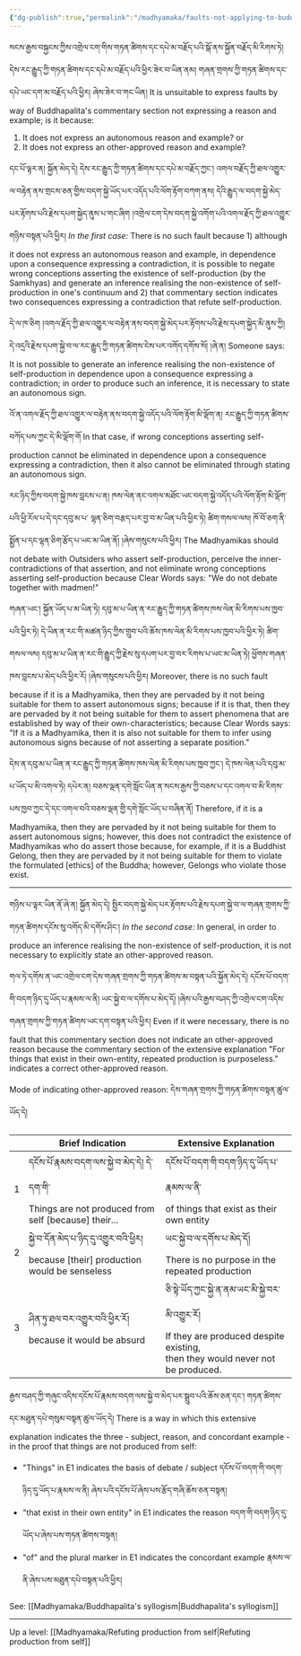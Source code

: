 ```yaml
---
{"dg-publish":true,"permalink":"/madhyamaka/faults-not-applying-to-buddhapalita/"}
---
```


སངས་རྒྱས་བསྐྱངས་ཀྱིས་འགྲེལ་ངག་གིས་གཏན་ཚིགས་དང་དཔེ་མ་བརྗོད་པའི་སྒོ་ནས་སྐྱོན་བརྗོད་མི་རིགས་ཏེ། 
དེས་རང་རྒྱུད་ཀྱི་གཏན་ཚིགས་དང་དཔེ་མ་བརྗོད་པའི་ཕྱིར་ཟེར་བ་ཡིན་ནམ། གཞན་གྲགས་ཀྱི་གཏན་ཚིགས་དང་དཔེ་ཡང་དག་མ་བརྗོད་པའི་ཕྱིར། ཞེས་ཟེར་བ་གང་ཡིན། 
It is unsuitable to express faults by way of Buddhapalita's commentary section not expressing a reason and example; is it because:
1. It does not express an autonomous reason and example? or
2. It does not express an other-approved reason and example?

དང་པོ་ལྟར་ན། སྐྱོན་མེད་དེ། 
དེས་རང་རྒྱུད་ཀྱི་གཏན་ཚིགས་དང་དཔེ་མ་བརྗོད་ཀྱང་། འགལ་བརྗོད་ཀྱི་ཐལ་འགྱུར་ལ་བརྟེན་ནས་གྲངས་ཅན་གྱིས་བདག་སྐྱེ་ཡོད་པར་འདོད་པའི་ལོག་རྟོག་བཀག་ནས།
དེའི་རྒྱུད་ལ་བདག་སྐྱེ་མེད་པར་རྟོགས་པའི་རྗེས་དཔག་སྐྱེད་ནུས་པ་གང་ཞིག །འགྲེལ་ངག་དེས་བདག་སྐྱེ་འགོག་པའི་འགལ་རྗོད་ཀྱི་ཐལ་འགྱུར་གཉིས་བསྟན་པའི་ཕྱིར།
*In the first case:* There is no such fault because 1) although it does not express an autonomous reason and example, in dependence upon a consequence expressing a contradiction, it is possible to negate wrong conceptions asserting the existence of self-production (by the Samkhyas) and generate an inference realising the non-existence of self-production in one's continuum and 2) that commentary section indicates two consequences expressing a contradiction that refute self-production.

དེ་ལ་ཁ་ཅིག །འགལ་རྗོད་ཀྱི་ཐལ་འགྱུར་ལ་བརྟེན་ནས་བདག་སྐྱེ་མེད་པར་རྟོགས་པའི་རྗེས་དཔག་སྐྱེད་མི་ནུས་ཀྱི།
དེ་འདྲའི་རྗེས་དཔག་སྐྱེ་བ་ལ་རང་རྒྱུད་ཀྱི་གཏན་ཚིགས་ངེས་པར་འགོད་དགོས་སོ། །ཞེ་ན། 
Someone says: It is not possible to generate an inference realising the non-existence of self-production in dependence upon a consequence expressing a contradiction; in order to produce such an inference, it is necessary to state an autonomous sign.

འོ་ན་འགལ་རྗོད་ཀྱི་ཐལ་འགྱུར་ལ་བརྟེན་ནས་བདག་སྐྱེ་འདོད་པའི་ལོག་རྟོག་མི་ལྡོག་ན། རང་རྒྱུད་ཀྱི་གཏན་ཚིགས་བཀོད་པས་ཀྱང་དེ་མི་ལྡོག་གོ 
In that case, if wrong conceptions asserting self-production cannot be eliminated in dependence upon a consequence expressing a contradiction, then it also cannot be eliminated through stating an autonomous sign.

རང་ཉིད་ཀྱིས་བདག་སྐྱེ་ཁས་བླངས་པ་ན། ཁས་ལེན་ནང་འགལ་མཐོང་ཡང་བདག་སྐྱེ་འདོད་པའི་ལོག་རྟོག་མི་ལྡོག་པའི་ཕྱི་རོལ་པ་དེ་དང་དབུ་མ་པ་
ལྷན་ཅིག་བརྩད་པར་བྱ་བ་མ་ཡིན་པའི་ཕྱིར་ཏེ། ཚིག་གསལ་ལས། ཁོ་བོ་ཅག་ནི་སྨྱོན་པ་དང་ལྷན་ཅིག་རྩོད་པ་ཡང་མ་ཡིན་ནོ། །ཞེས་གསུངས་པའི་ཕྱིར།
The Madhyamikas should not debate with Outsiders who assert self-production, perceive the inner-contradictions of that assertion, and not eliminate wrong conceptions asserting self-production because Clear Words says: "We do not debate together with madmen!"

གཞན་ཡང་། སྐྱོན་ཡོད་པ་མ་ཡིན་ཏེ། 
དབུ་མ་པ་ཡིན་ན་རང་རྒྱུད་ཀྱི་གཏན་ཚིགས་ཁས་ལེན་མི་རིགས་པས་ཁྱབ་པའི་ཕྱིར་ཏེ། 
དེ་ཡིན་ན་རང་གི་མཚན་ཉིད་ཀྱིས་གྲུབ་པའི་ཆོས་ཁས་ལེན་མི་རིགས་པས་ཁྱབ་པའི་ཕྱིར་ཏེ། ཚིག་གསལ་ལས།
དབུ་མ་པ་ཡིན་ན་རང་གི་རྒྱུད་ཀྱི་རྗེས་སུ་དཔག་པར་བྱ་བར་རིགས་པ་ཡང་མ་ཡིན་ཏེ། ཕྱོགས་གཞན་ཁས་བླངས་པ་མེད་པའི་ཕྱིར་རོ། །ཞེས་གསུངས་པའི་ཕྱིར། 
Moreover, there is no such fault because if it is a Madhyamika, then they are pervaded by it not being suitable for them to assert autonomous signs; because if it is that, then they are pervaded by it not being suitable for them to assert phenomena that are established by way of their own-characteristics; because Clear Words says: "If it is a Madhyamika, then it is also not suitable for them to infer using autonomous signs because of not asserting a separate position."

དེས་ན་དབུ་མ་པ་ཡིན་ན་རང་རྒྱུད་ཀྱི་གཏན་ཚིགས་ཁས་ལེན་མི་རིགས་པས་ཁྱབ་ཀྱང་། དེ་ཁས་ལེན་པའི་དབུ་མ་པ་ཡོད་པ་མི་འགལ་ཏེ། དཔེར་ན། 
བཅས་ལྡན་དགེ་སློང་ཡིན་ན་སངས་རྒྱས་ཀྱི་བཅས་པ་དང་འགལ་བ་མི་རིགས་པས་ཁྱབ་ཀྱང་དེ་དང་འགལ་བའི་བཅས་ལྡན་གྱི་དགེ་སློང་ཡོད་པ་བཞིན་ནོ། 
Therefore, if it is a Madhyamika, then they are pervaded by it not being suitable for them to assert autonomous signs; however, this does not contradict the existence of Madhyamikas who do assert those because, for example, if it is a Buddhist Gelong, then they are pervaded by it not being suitable for them to violate the formulated [ethics] of the Buddha; however, Gelongs who violate those exist.

---
གཉིས་པ་ལྟར་ཡིན་ནོ་ཞེ་ན། སྐྱོན་མེད་དེ། སྤྱིར་བདག་སྐྱེ་མེད་པར་རྟོགས་པའི་རྗེས་དཔག་སྐྱེ་བ་ལ་གཞན་གྲགས་ཀྱི་གཏན་ཚིགས་དངོས་སུ་འགོད་མི་དགོས་ཤིང་། 
*In the second case:* In general, in order to produce an inference realising the non-existence of self-production, it is not necessary to explicitly state an other-approved reason.

གལ་ཏེ་དགོས་ན་ཡང་འགྲེལ་ངག་དེས་གཞན་གྲགས་ཀྱི་གཏན་ཚིགས་མ་བསྟན་པའི་སྐྱོན་མེད་དེ། དངོས་པོ་བདག་གི་བདག་ཉིད་དུ་ཡོད་པ་རྣམས་ལ་ནི། 
ཡང་སྐྱེ་བ་ལ་དགོས་པ་མེད་དོ། །ཞེས་པའི་རྒྱས་བཤད་ཀྱི་འགྲེལ་ངག་འདིས་གཞན་གྲགས་ཀྱི་གཏན་ཚིགས་ཡང་དག་བསྟན་པའི་ཕྱིར།
Even if it were necessary, there is no fault that this commentary section does not indicate an other-approved reason because the commentary section of the extensive explanation "For things that exist in their own-entity, repeated production is purposeless." indicates a correct other-approved reason.

Mode of indicating other-approved reason: དེས་གཞན་གྲགས་ཀྱི་གཏན་ཚིགས་བསྟན་ཚུལ་ཡོད་དེ།

|     | Brief Indication                                                                                     | Extensive Explanation                                                                                                                    |
| --- | ---------------------------------------------------------------------------------------------------- | ---------------------------------------------------------------------------------------------------------------------------------------- |
| 1   | དངོས་པོ་རྣམས་བདག་ལས་སྐྱེ་བ་མེད་དེ། དེ་དག་གི་<br>Things are not produced from self [because] their... | དངོས་པོ་བདག་གི་བདག་ཉིད་དུ་ཡོད་པ་རྣམས་ལ་ནི་<br>of things that exist as their own entity                                                   |
| 2   | སྐྱེ་བ་དོན་མེད་པ་ཉིད་དུ་འགྱུར་བའི་ཕྱིར།<br>because [their] production would be senseless             | ཡང་སྐྱེ་བ་ལ་དགོས་པ་མེད་དོ།<br>There is no purpose in the repeated production                                                             |
| 3   | ཤིན་ཏུ་ཐལ་བར་འགྱུར་བའི་ཕྱིར་རོ།<br>because it would be absurd                                        | ཅི་སྟེ་ཡོད་ཀྱང་སྐྱེ་ན་ནམ་ཡང་མི་སྐྱེ་བར་མི་འགྱུར་རོ།<br>If they are produced despite existing, <br>then they would never not be produced. |
རྒྱས་བཤད་ཀྱི་གཞུང་འདིས་དངོས་པོ་རྣམས་བདག་ལས་སྐྱེ་བ་མེད་པར་སྒྲུབ་པའི་ཆོས་ཅན་དང་། གཏན་ཚིགས་དང་མཐུན་དཔེ་གསུམ་བསྟན་ཚུལ་ཡོད་དེ།
There is a way in which this extensive explanation indicates the three - subject, reason, and concordant example - in the proof that things are not produced from self:
- "Things" in E1 indicates the basis of debate / subject
  དངོས་པོ་བདག་གི་བདག་ཉིད་དུ་ཡོད་པ་རྣམས་ལ་ནི། ཞེས་པའི་དངོས་པོ་ཞེས་པས་རྩོད་གཞི་ཆོས་ཅན་བསྟན།
- "that exist in their own entity" in E1 indicates the reason བདག་གི་བདག་ཉིད་དུ་ཡོད་པ་ཞེས་པས་གཏན་ཚིགས་བསྟན།
- "of" and the plural marker in E1 indicates the concordant example རྣམས་ལ་ནི་ཞེས་པས་མཐུན་དཔེ་བསྟན་པའི་ཕྱིར།   

See: [[Madhyamaka/Buddhapalita's syllogism\|Buddhapalita's syllogism]]


---
Up a level: [[Madhyamaka/Refuting production from self\|Refuting production from self]]